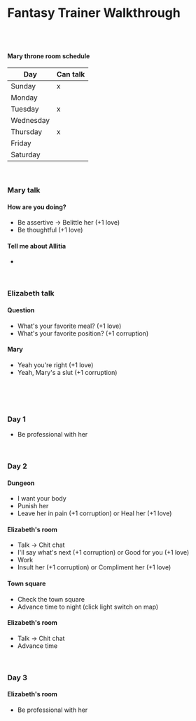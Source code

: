 # Fantasy Trainer Walkthrough

<br>
<br>

#### Mary throne room schedule
Day | Can talk
--- | ---
Sunday | x
Monday | 
Tuesday | x
Wednesday | 
Thursday | x
Friday | 
Saturday | 

<br>

### Mary talk
#### How are you doing?
- Be assertive -> Belittle her (+1 love)
- Be thoughtful (+1 love)
#### Tell me about Allitia
- 

<br>

### Elizabeth talk
#### Question
- What's your favorite meal? (+1 love)
- What's your favorite position? (+1 corruption)
#### Mary
- Yeah you're right (+1 love)
- Yeah, Mary's a slut (+1 corruption)

<br>


<br>
<br>

### Day 1
- Be professional with her

<br>

### Day 2
#### Dungeon
- I want your body
- Punish her
- Leave her in pain (+1 corruption) or Heal her (+1 love)

#### Elizabeth's room
- Talk -> Chit chat
- I'll say what's next (+1 corruption) or Good for you (+1 love)
- Work
- Insult her (+1 corruption) or Compliment her (+1 love)

#### Town square
- Check the town square
- Advance time to night (click light switch on map)

#### Elizabeth's room
- Talk -> Chit chat
- Advance time

<br>

### Day 3
#### Elizabeth's room
- Be professional with her




